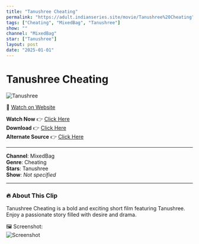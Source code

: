 ```yaml
---
title: "Tanushree Cheating"
permalink: "https://adult.indianseries.site/movie/Tanushree%20Cheating"
tags: ["Cheating", "MixedBag", "Tanushree"]
show: ""
channel: "MixedBag"
star: ["Tanushree"]
layout: post
date: "2025-01-01"
---
```


# Tanushree Cheating

![Tanushree](https://shorts.desisins.com/wp-content/uploads/2023/10/Banana-Cheating.jpg)

🔗 [Watch on Website](https://adult.indianseries.site/movie/Tanushree%20Cheating)

**Watch Now** 👉 [Click Here](https://adult.indianseries.site/movie/Tanushree%20Cheating)  
**Download** 👉 [Click Here](https://adult.indianseries.site/movie/Tanushree%20Cheating)  
**Alternate Source** 👉 [Click Here](https://adult.indianseries.site/movie/Tanushree%20Cheating)

---

**Channel**: MixedBag  
**Genre**: Cheating  
**Stars**: Tanushree  
**Show**: *Not specified*

---

### 🔥 About This Clip

Tanushree Cheating is a bold and exciting short film featuring Tanushree. Enjoy a passionate story filled with desire and drama.
 
🖼️ Screenshot:  
![Screenshot](https://shorts.desisins.com/wp-content/uploads/2023/10/Banana-Cheating.jpg)
